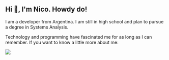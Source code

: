 ## Hi 👋, I'm Nico. Howdy do!
I am a developer from Argentina. I am still in high school and plan to pursue a degree in Systems Analysis.

Technology and programming have fascinated me for as long as I can remember. If you want to know a little more about me:

![](https://i.imgur.com/TGpsbkG.png)

